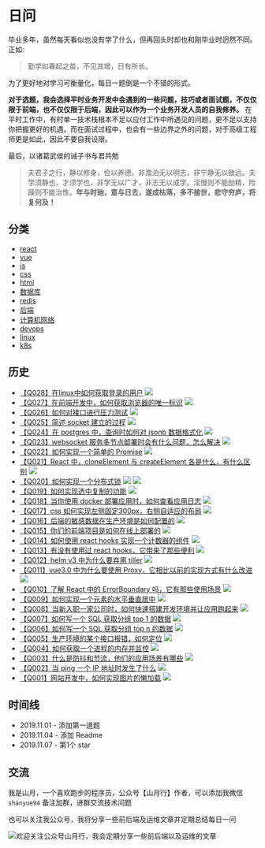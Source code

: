 # 日问

毕业多年，虽然每天看似也没有学了什么，但再回头时却也和刚毕业时迥然不同。正如:

> 勤学如春起之苗，不见其增，日有所长。

为了更好地对学习可衡量化，每日一题倒是一个不错的形式。

**对于选题，我会选择平时业务开发中会遇到的一些问题，技巧或者面试题，不仅仅限于前端，也不仅仅限于后端，因此可以作为一个业务开发人员的自我修养。** 在平时工作中，有时单一技术栈根本不足以应付工作中所遇见的问题，更不足以支持你把握更好的机遇。而在面试过程中，也会有一些边界之外的问题，对于高级工程师更是如此，因此不要自我设限。

最后，以诸葛武侯的诫子书与君共勉

> 夫君子之行，静以修身，俭以养德。非澹泊无以明志，非宁静无以致远。夫学须静也，才须学也，非学无以广才，非志无以成学。淫慢则不能励精，险躁则不能治性。**年与时驰，意与日去，遂成枯落，多不接世，悲守穷庐，将复何及！**


## 分类

+ [react](https://github.com/shfshanyue/Daily-Question/issues?q=is%3Aopen+is%3Aissue+label%3Areact)
+ [vue](https://github.com/shfshanyue/Daily-Question/issues?q=is%3Aopen+is%3Aissue+label%3Avue)
+ [js](https://github.com/shfshanyue/Daily-Question/issues?q=is%3Aopen+is%3Aissue+label%3Ajs)
+ [css](https://github.com/shfshanyue/Daily-Question/issues?q=is%3Aopen+is%3Aissue+label%3Acss)
+ [html](https://github.com/shfshanyue/Daily-Question/issues?q=is%3Aopen+is%3Aissue+label%3Ahtml)
+ [数据库](https://github.com/shfshanyue/Daily-Question/issues?q=is%3Aopen+is%3Aissue+label%3Adb)
+ [redis](https://github.com/shfshanyue/Daily-Question/issues?q=is%3Aopen+is%3Aissue+label%3Aredis)
+ [后端](https://github.com/shfshanyue/Daily-Question/issues?q=is%3Aopen+is%3Aissue+label%3Aserver)
+ [计算机网络](https://github.com/shfshanyue/Daily-Question/issues?q=is%3Aopen+is%3Aissue+label%3Anetwork)
+ [devops](https://github.com/shfshanyue/Daily-Question/issues?q=is%3Aopen+is%3Aissue+label%3Adevops)
+ [linux](https://github.com/shfshanyue/Daily-Question/issues?q=is%3Aopen+is%3Aissue+label%3Alinux)
+ [k8s](https://github.com/shfshanyue/Daily-Question/issues?q=is%3Aopen+is%3Aissue+label%3Ak8s)

## 历史

+ [【Q028】在linux中如何获取登录的用户](https://github.com/shfshanyue/Daily-Question/issues/29) [<img src="https://img.shields.io/badge/linux-fabd14">](https://github.com/shfshanyue/Daily-Question/issues?q=is%3Aopen+is%3Aissue+label%3Alinux)
+ [【Q027】在前端开发中，如何获取浏览器的唯一标识](https://github.com/shfshanyue/Daily-Question/issues/28) [<img src="https://img.shields.io/badge/js-f1da50">](https://github.com/shfshanyue/Daily-Question/issues?q=is%3Aopen+is%3Aissue+label%3Ajs)
+ [【Q026】如何对接口进行压力测试](https://github.com/shfshanyue/Daily-Question/issues/27) [<img src="https://img.shields.io/badge/server-blueviolet">](https://github.com/shfshanyue/Daily-Question/issues?q=is%3Aopen+is%3Aissue+label%3Aserver)
+ [【Q025】简述 socket 建立的过程](https://github.com/shfshanyue/Daily-Question/issues/26) [<img src="https://img.shields.io/badge/network-blue">](https://github.com/shfshanyue/Daily-Question/issues?q=is%3Aopen+is%3Aissue+label%3Anetwork)
+ [【Q024】在 postgres 中，查询时如何对 jsonb 数据格式化](https://github.com/shfshanyue/Daily-Question/issues/25) [<img src="https://img.shields.io/badge/db-red">](https://github.com/shfshanyue/Daily-Question/issues?q=is%3Aopen+is%3Aissue+label%3Adb)
+ [【Q023】websocket 服务多节点部署时会有什么问题，怎么解决](https://github.com/shfshanyue/Daily-Question/issues/24) [<img src="https://img.shields.io/badge/server-blueviolet">](https://github.com/shfshanyue/Daily-Question/issues?q=is%3Aopen+is%3Aissue+label%3Aserver)
+ [【Q022】如何实现一个简单的 Promise](https://github.com/shfshanyue/Daily-Question/issues/23) [<img src="https://img.shields.io/badge/js-f1da50">](https://github.com/shfshanyue/Daily-Question/issues?q=is%3Aopen+is%3Aissue+label%3Ajs)
+ [【Q021】React 中，cloneElement 与 createElement 各是什么，有什么区别](https://github.com/shfshanyue/Daily-Question/issues/22) [<img src="https://img.shields.io/badge/react-61dafb">](https://github.com/shfshanyue/Daily-Question/issues?q=is%3Aopen+is%3Aissue+label%3Areact)
+ [【Q020】如何实现一个分布式锁](https://github.com/shfshanyue/Daily-Question/issues/21) [<img src="https://img.shields.io/badge/redis-0d4e99">](https://github.com/shfshanyue/Daily-Question/issues?q=is%3Aopen+is%3Aissue+label%3Aredis) [<img src="https://img.shields.io/badge/server-blueviolet">](https://github.com/shfshanyue/Daily-Question/issues?q=is%3Aopen+is%3Aissue+label%3Aserver)
+ [【Q019】如何实现选中复制的功能](https://github.com/shfshanyue/Daily-Question/issues/20) [<img src="https://img.shields.io/badge/html-ea4628">](https://github.com/shfshanyue/Daily-Question/issues?q=is%3Aopen+is%3Aissue+label%3Ahtml)
+ [【Q018】当你使用 docker 部署应用时，如何查看应用日志](https://github.com/shfshanyue/Daily-Question/issues/19) [<img src="https://img.shields.io/badge/devops-39a0ee">](https://github.com/shfshanyue/Daily-Question/issues?q=is%3Aopen+is%3Aissue+label%3Adevops)
+ [【Q017】css 如何实现左侧固定300px，右侧自适应的布局](https://github.com/shfshanyue/Daily-Question/issues/18) [<img src="https://img.shields.io/badge/css-224bea">](https://github.com/shfshanyue/Daily-Question/issues?q=is%3Aopen+is%3Aissue+label%3Acss)
+ [【Q016】后端的敏感数据在生产环境是如何配置的](https://github.com/shfshanyue/Daily-Question/issues/17) [<img src="https://img.shields.io/badge/server-blueviolet">](https://github.com/shfshanyue/Daily-Question/issues?q=is%3Aopen+is%3Aissue+label%3Aserver)
+ [【Q015】你们的前端项目是如何在线上部署的](https://github.com/shfshanyue/Daily-Question/issues/16) [<img src="https://img.shields.io/badge/devops-39a0ee">](https://github.com/shfshanyue/Daily-Question/issues?q=is%3Aopen+is%3Aissue+label%3Adevops)
+ [【Q014】如何使用 react hooks 实现一个计数器的组件](https://github.com/shfshanyue/Daily-Question/issues/15) [<img src="https://img.shields.io/badge/react-61dafb">](https://github.com/shfshanyue/Daily-Question/issues?q=is%3Aopen+is%3Aissue+label%3Areact)
+ [【Q013】有没有使用过 react hooks，它带来了那些便利](https://github.com/shfshanyue/Daily-Question/issues/14) [<img src="https://img.shields.io/badge/react-61dafb">](https://github.com/shfshanyue/Daily-Question/issues?q=is%3Aopen+is%3Aissue+label%3Areact)
+ [【Q012】helm v3 中为什么要弃用 tiller](https://github.com/shfshanyue/Daily-Question/issues/13) [<img src="https://img.shields.io/badge/k8s-316de6">](https://github.com/shfshanyue/Daily-Question/issues?q=is%3Aopen+is%3Aissue+label%3Ak8s)
+ [【Q011】vue3.0 中为什么要使用 Proxy，它相比以前的实现方式有什么改进](https://github.com/shfshanyue/Daily-Question/issues/12) [<img src="https://img.shields.io/badge/vue-4fc08d">](https://github.com/shfshanyue/Daily-Question/issues?q=is%3Aopen+is%3Aissue+label%3Avue)
+ [【Q010】了解 React 中的 ErrorBoundary 吗，它有那些使用场景](https://github.com/shfshanyue/Daily-Question/issues/11) [<img src="https://img.shields.io/badge/react-61dafb">](https://github.com/shfshanyue/Daily-Question/issues?q=is%3Aopen+is%3Aissue+label%3Areact)
+ [【Q009】如何实现一个元素的水平垂直居中](https://github.com/shfshanyue/Daily-Question/issues/10) [<img src="https://img.shields.io/badge/css-224bea">](https://github.com/shfshanyue/Daily-Question/issues?q=is%3Aopen+is%3Aissue+label%3Acss)
+ [【Q008】当新入职一家公司时，如何快速搭建开发环境并让应用跑起来](https://github.com/shfshanyue/Daily-Question/issues/9) [<img src="https://img.shields.io/badge/devops-39a0ee">](https://github.com/shfshanyue/Daily-Question/issues?q=is%3Aopen+is%3Aissue+label%3Adevops)
+ [【Q007】如何写一个 SQL 获取分组 top 1 的数据](https://github.com/shfshanyue/Daily-Question/issues/8) [<img src="https://img.shields.io/badge/db-red">](https://github.com/shfshanyue/Daily-Question/issues?q=is%3Aopen+is%3Aissue+label%3Adb)
+ [【Q006】如何写一个 SQL 获取分组 top n 的数据](https://github.com/shfshanyue/Daily-Question/issues/7) [<img src="https://img.shields.io/badge/db-red">](https://github.com/shfshanyue/Daily-Question/issues?q=is%3Aopen+is%3Aissue+label%3Adb)
+ [【Q005】生产环境的某个接口报错，如何定位](https://github.com/shfshanyue/Daily-Question/issues/6) [<img src="https://img.shields.io/badge/server-blueviolet">](https://github.com/shfshanyue/Daily-Question/issues?q=is%3Aopen+is%3Aissue+label%3Aserver)
+ [【Q004】如何获取一个进程的内存并监控](https://github.com/shfshanyue/Daily-Question/issues/4) [<img src="https://img.shields.io/badge/linux-fabd14">](https://github.com/shfshanyue/Daily-Question/issues?q=is%3Aopen+is%3Aissue+label%3Alinux)
+ [【Q003】什么是防抖和节流，他们的应用场景有哪些](https://github.com/shfshanyue/Daily-Question/issues/3) [<img src="https://img.shields.io/badge/js-f1da50">](https://github.com/shfshanyue/Daily-Question/issues?q=is%3Aopen+is%3Aissue+label%3Ajs)
+ [【Q002】当 ping 一个 IP 地址时发生了什么](https://github.com/shfshanyue/Daily-Question/issues/2) [<img src="https://img.shields.io/badge/network-blue">](https://github.com/shfshanyue/Daily-Question/issues?q=is%3Aopen+is%3Aissue+label%3Anetwork)
+ [【Q001】网站开发中，如何实现图片的懒加载](https://github.com/shfshanyue/Daily-Question/issues/1) [<img src="https://img.shields.io/badge/html-ea4628">](https://github.com/shfshanyue/Daily-Question/issues?q=is%3Aopen+is%3Aissue+label%3Ahtml)

## 时间线

+ 2019.11.01 - 添加第一道题
+ 2019.11.04 - 添加 Readme
+ 2019.11.07 - 第1个 star

## 交流

我是山月，一个喜欢跑步的程序员，公众号【山月行】作者，可以添加我微信 `shanyue94` 备注加群，进群交流技术问题

也可以关注我公众号，我将分享一些前后端及运维文章并定期总结每日一问

![欢迎关注公众号山月行，我会定期分享一些前后端以及运维的文章](https://shanyue.tech/qrcode.jpg)
